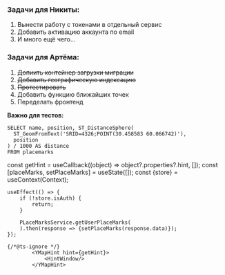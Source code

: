 ### Задачи для Никиты:

1. Вынести работу с токенами в отдельный сервис
2. Добавить активацию аккаунта по email
3. И много ещё чего...

### Задачи для Артёма:

1. ~~Допиить контейнер загрузки миграции~~
2. ~~Добавить географическую индексацию~~
3. ~~Протестировать~~
4. Добавить функцию ближайших точек
5. Переделать фронтенд

**Важно для тестов:**

```
SELECT name, position, ST_DistanceSphere(
  ST_GeomFromText('SRID=4326;POINT(30.458583 60.066742)'),
  position
) / 1000 AS distance
FROM placemarks
```

const getHint = useCallback((object) => object?.properties?.hint, []);
    const [placeMarks, setPlaceMarks] = useState([]);
    const {store} = useContext(Context);

    useEffect(() => {
        if (!store.isAuth) {
            return;
        }

        PLaceMarksService.getUserPlaceMarks(
        ).then(response => {setPlaceMarks(response.data)});
    });

    {/*@ts-ignore */}
            <YMapHint hint={getHint}>
                <HintWindow/>
            </YMapHint>